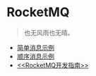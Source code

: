 # RocketMQ

> 也无风雨也无晴。

- [简单消息示例](/middle-ware/mq/rocketmq/SimpleMessageDemo.md)
- [顺序消息示例](/middle-ware/mq/rocketmq/OrderMessageDemo.md)
- [<<RocketMQ开发指南>>](/middle-ware/mq/rocketmq/Guide.md)
